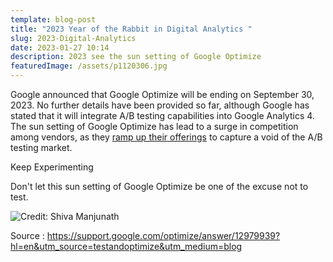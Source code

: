 ```yaml
---
template: blog-post
title: "2023 Year of the Rabbit in Digital Analytics "
slug: 2023-Digital-Analytics
date: 2023-01-27 10:14
description: 2023 see the sun setting of Google Optimize
featuredImage: /assets/p1120306.jpg
---
```

Google announced that Google Optimize will be ending on September 30, 2023. No further details have been provided so far, although Google has stated that it will integrate A/B testing capabilities into Google Analytics 4. 
The sun setting of Google Optimize has lead to a surge in competition among vendors, as they [ramp up their offerings](https://vwo.com/blog/launching-a-free-plan-of-vwo-testing-a-better-google-optimize/) to capture a void of the A/B testing market. 

K﻿eep Experimenting

Don't let this sun setting of Google Optimize be one of the excuse not to test.

![](/assets/excuse-not-to-test.png "Credit: Shiva Manjunath")



S﻿ource : https://support.google.com/optimize/answer/12979939?hl=en&utm_source=testandoptimize&utm_medium=blog